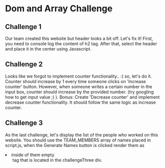 # Dom and Array Challenge

## Challenge 1
Our team created this website but header looks a bit off. Let's fix it! First, 
you need to console log the content of h2 tag. 
After that, select the header and place it in the center using Javascript.


## Challenge 2
Looks like we forgot to implement counter functionality.. :( so, let's do it. Counter should increase by 1 every time someone clicks on 'Increase counter' button. However, when someone writes a certain number in the input box, counter should increase by the provided number. (try googling how to get input value ;) ). 
Bonus:
Create 'Decrease counter' and implement decrease counter functionality. It should follow the same logic as increase counter.

## Challenge 3
As the last challenge, let's display the list of the people who worked on this website. You should use the TEAM_MEMBERS array of names placed in script.js, when the Generate Names button is clicked render them as <li/> inside of them empty <ul/> tag that is located in the challengeThree div.

